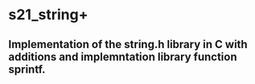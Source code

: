 # s21_string+

## Implementation of the string.h library in C with additions and implemntation library function sprintf.
